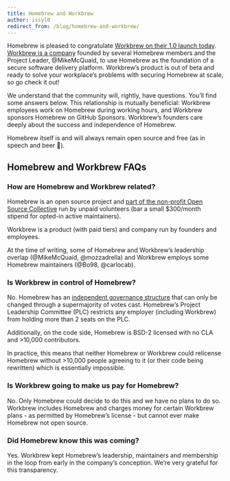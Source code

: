 ```yaml
---
title: Homebrew and Workbrew
author: issyl0
redirect_from: /blog/homebrew-and-workbrew/
---
```


Homebrew is pleased to congratulate [Workbrew on their 1.0 launch today](https://workbrew.com/blog/workbrew-1-0). [Workbrew is a company](https://workbrew.com) founded by several Homebrew members and the Project Leader, @MikeMcQuaid, to use Homebrew as the foundation of a secure software delivery platform. Workbrew’s product is out of beta and ready to solve your workplace’s problems with securing Homebrew at scale, so go check it out\!

We understand that the community will, rightly, have questions. You’ll find some answers below. This relationship is mutually beneficial: Workbrew employees work on Homebrew during working hours, and Workbrew sponsors Homebrew on GitHub Sponsors. Workbrew’s founders care deeply about the success and independence of Homebrew.

Homebrew itself is and will always remain open source and free (as in speech and beer 🍺).

## Homebrew and Workbrew FAQs

### How are Homebrew and Workbrew related?

Homebrew is an open source project and [part of the non-profit Open Source Collective](https://opencollective.com/homebrew) run by unpaid volunteers (bar a small $300/month stipend for opted-in active maintainers).

Workbrew is a product (with paid tiers) and company run by founders and employees.

At the time of writing, some of Homebrew and Workbrew’s leadership overlap (@MikeMcQuaid, @mozzadrella) and Workbrew employs some Homebrew maintainers (@Bo98, @carlocab).

### Is Workbrew in control of Homebrew?

No. Homebrew has an [independent governance structure](https://docs.brew.sh/Homebrew-Governance) that can only be changed through a supermajority of votes cast. Homebrew’s Project Leadership Committee (PLC) restricts any employer (including Workbrew) from holding more than 2 seats on the PLC.

Additionally, on the code side, Homebrew is BSD-2 licensed with no CLA and \>10,000 contributors.

In practice, this means that neither Homebrew or Workbrew could relicense Homebrew without \>10,000 people agreeing to it (or their code being rewritten) which is essentially impossible.

### Is Workbrew going to make us pay for Homebrew?

No. Only Homebrew could decide to do this and we have no plans to do so. Workbrew includes Homebrew and charges money for certain Workbrew plans - as permitted by Homebrew’s license - but cannot ever make Homebrew not open source.

### Did Homebrew know this was coming?

Yes. Workbrew kept Homebrew’s leadership, maintainers and membership in the loop from early in the company’s conception. We’re very grateful for this transparency.
